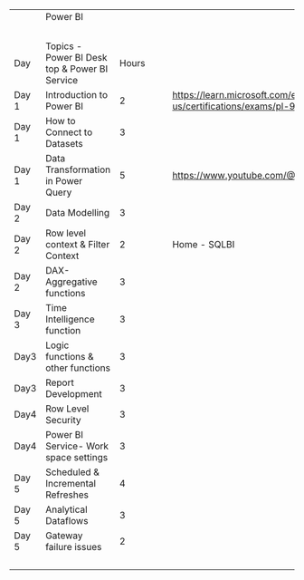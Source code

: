 | | | | | | |
|-|-|-|-|-|-|
| |Power BI | | | | |
| | | | | | |
|Day|Topics - Power BI Desk top & Power BI Service |Hours| | | |
|Day 1|Introduction to Power BI|2| | |https://learn.microsoft.com/en-us/certifications/exams/pl-900/|
|Day 1|How to Connect to Datasets|3| | | |
|Day 1|Data Transformation in Power Query|5| | |https://www.youtube.com/@MicrosoftPowerBI|
|Day 2|Data Modelling|3| | | |
|Day 2|Row level context & Filter Context|2| | |Home - SQLBI|
|Day 2|DAX- Aggregative functions|3| | | |
|Day 3|Time Intelligence function|3| | | |
|Day3|Logic functions & other functions|3| | | |
|Day3|Report Development|3| | | |
|Day4|Row Level Security|3| | | |
|Day4|Power BI Service- Work space settings|3| | | |
|Day 5|Scheduled & Incremental Refreshes|4| | | |
|Day 5|Analytical Dataflows|3| | | |
|Day 5|Gateway failure issues|2| | | |
| | | | | | |

